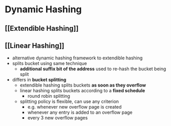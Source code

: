 # Dynamic Hashing
## [[Extendible Hashing]]
## [[Linear Hashing]]
- alternative dynamic hashing framework to extendible hashing
- splits bucket using same technique
	- **additional suffix bit of the address** used to re-hash the bucket being split
- differs in **bucket splitting**
	- extendible hashing splits buckets **as soon as they overflow**
	- linear hashing splits buckets according to a **fixed schedule**
		- round robin splitting
	- splitting policy is flexible, can use any criterion
		- e.g. whenever new overflow page is created
		- whenever any entry is added to an overflow page
		- every 3 new overflow pages
